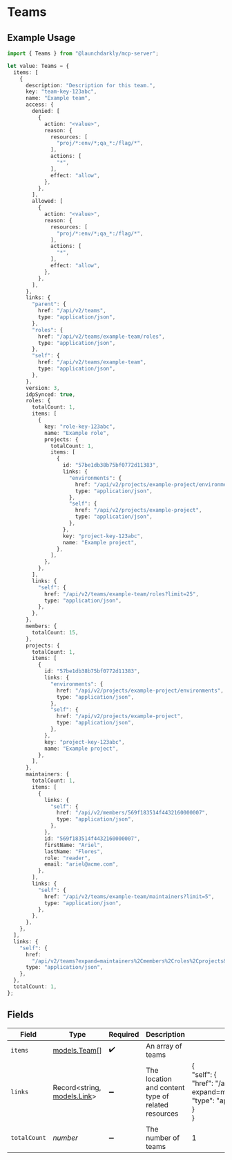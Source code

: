 # Teams

## Example Usage

```typescript
import { Teams } from "@launchdarkly/mcp-server";

let value: Teams = {
  items: [
    {
      description: "Description for this team.",
      key: "team-key-123abc",
      name: "Example team",
      access: {
        denied: [
          {
            action: "<value>",
            reason: {
              resources: [
                "proj/*:env/*;qa_*:/flag/*",
              ],
              actions: [
                "*",
              ],
              effect: "allow",
            },
          },
        ],
        allowed: [
          {
            action: "<value>",
            reason: {
              resources: [
                "proj/*:env/*;qa_*:/flag/*",
              ],
              actions: [
                "*",
              ],
              effect: "allow",
            },
          },
        ],
      },
      links: {
        "parent": {
          href: "/api/v2/teams",
          type: "application/json",
        },
        "roles": {
          href: "/api/v2/teams/example-team/roles",
          type: "application/json",
        },
        "self": {
          href: "/api/v2/teams/example-team",
          type: "application/json",
        },
      },
      version: 3,
      idpSynced: true,
      roles: {
        totalCount: 1,
        items: [
          {
            key: "role-key-123abc",
            name: "Example role",
            projects: {
              totalCount: 1,
              items: [
                {
                  id: "57be1db38b75bf0772d11383",
                  links: {
                    "environments": {
                      href: "/api/v2/projects/example-project/environments",
                      type: "application/json",
                    },
                    "self": {
                      href: "/api/v2/projects/example-project",
                      type: "application/json",
                    },
                  },
                  key: "project-key-123abc",
                  name: "Example project",
                },
              ],
            },
          },
        ],
        links: {
          "self": {
            href: "/api/v2/teams/example-team/roles?limit=25",
            type: "application/json",
          },
        },
      },
      members: {
        totalCount: 15,
      },
      projects: {
        totalCount: 1,
        items: [
          {
            id: "57be1db38b75bf0772d11383",
            links: {
              "environments": {
                href: "/api/v2/projects/example-project/environments",
                type: "application/json",
              },
              "self": {
                href: "/api/v2/projects/example-project",
                type: "application/json",
              },
            },
            key: "project-key-123abc",
            name: "Example project",
          },
        ],
      },
      maintainers: {
        totalCount: 1,
        items: [
          {
            links: {
              "self": {
                href: "/api/v2/members/569f183514f4432160000007",
                type: "application/json",
              },
            },
            id: "569f183514f4432160000007",
            firstName: "Ariel",
            lastName: "Flores",
            role: "reader",
            email: "ariel@acme.com",
          },
        ],
        links: {
          "self": {
            href: "/api/v2/teams/example-team/maintainers?limit=5",
            type: "application/json",
          },
        },
      },
    },
  ],
  links: {
    "self": {
      href:
        "/api/v2/teams?expand=maintainers%2Cmembers%2Croles%2Cprojects&limit=20",
      type: "application/json",
    },
  },
  totalCount: 1,
};
```

## Fields

| Field                                                                                                                             | Type                                                                                                                              | Required                                                                                                                          | Description                                                                                                                       | Example                                                                                                                           |
| --------------------------------------------------------------------------------------------------------------------------------- | --------------------------------------------------------------------------------------------------------------------------------- | --------------------------------------------------------------------------------------------------------------------------------- | --------------------------------------------------------------------------------------------------------------------------------- | --------------------------------------------------------------------------------------------------------------------------------- |
| `items`                                                                                                                           | [models.Team](../models/team.md)[]                                                                                                | :heavy_check_mark:                                                                                                                | An array of teams                                                                                                                 |                                                                                                                                   |
| `links`                                                                                                                           | Record<string, [models.Link](../models/link.md)>                                                                                  | :heavy_minus_sign:                                                                                                                | The location and content type of related resources                                                                                | {<br/>"self": {<br/>"href": "/api/v2/teams?expand=maintainers%2Cmembers%2Croles%2Cprojects\u0026limit=20",<br/>"type": "application/json"<br/>}<br/>} |
| `totalCount`                                                                                                                      | *number*                                                                                                                          | :heavy_minus_sign:                                                                                                                | The number of teams                                                                                                               | 1                                                                                                                                 |